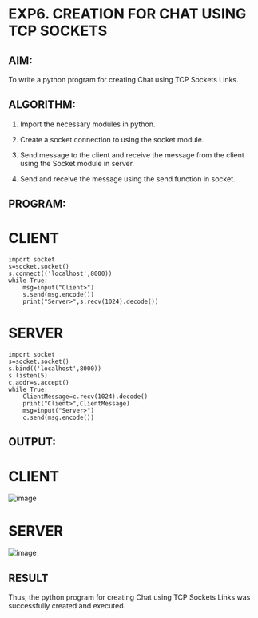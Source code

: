 # EXP6. CREATION FOR CHAT USING TCP SOCKETS

## AIM:
To write a python program for creating Chat using TCP Sockets Links.

## ALGORITHM:
1. Import the necessary modules in python.
   
2. Create a socket connection to using the socket module.
   
3. Send message to the client and receive the message from the client using the Socket module in server.
   
4. Send and receive the message using the send function in socket.
   
## PROGRAM:
# CLIENT
~~~
import socket
s=socket.socket()
s.connect(('localhost',8000))
while True:
    msg=input("Client>")
    s.send(msg.encode())
    print("Server>",s.recv(1024).decode())
~~~

# SERVER
~~~
import socket
s=socket.socket()
s.bind(('localhost',8000))
s.listen(5)
c,addr=s.accept()
while True:
    ClientMessage=c.recv(1024).decode()
    print("Client>",ClientMessage)
    msg=input("Server>")
    c.send(msg.encode())
~~~

## OUTPUT:
# CLIENT
![image](https://github.com/K-Dharshini/3b_CHAT_USING_TCP_SOCKETS/assets/139334830/0cd7dda9-132f-4540-a203-f5e7f32f9ef4)

# SERVER
![image](https://github.com/K-Dharshini/3b_CHAT_USING_TCP_SOCKETS/assets/139334830/0394d1b9-1c9f-4925-a95a-d0603c79b038)

## RESULT
Thus, the python program for creating Chat using TCP Sockets Links was successfully created and executed.
